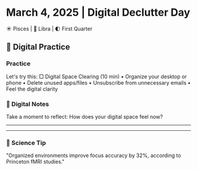 # March 4, 2025 | Digital Declutter Day
☀️ Pisces | 🌙 Libra | 🌓 First Quarter

## 🌱 Digital Practice

### Practice
Let's try this:
□ Digital Space Clearing (10 min)
  • Organize your desktop or phone
  • Delete unused apps/files
  • Unsubscribe from unnecessary emails
  • Feel the digital clarity

### 📝 Digital Notes
Take a moment to reflect:
How does your digital space feel now?
_______________________
_______________________

### 💫 Science Tip
"Organized environments improve focus accuracy by 32%, according to Princeton fMRI studies." 
